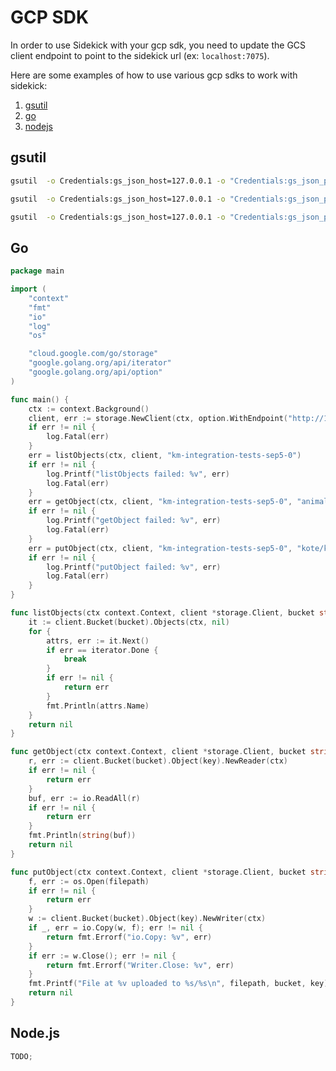 # GCP SDK

In order to use Sidekick with your gcp sdk, you need to update the GCS client endpoint to point to the sidekick url (ex: `localhost:7075`).

Here are some examples of how to use various gcp sdks to work with sidekick:

1. [gsutil](#gsutil)
2. [go](#go)
3. [nodejs](#nodejs)

<a name="gsutil"></a>

## gsutil

```bash
gsutil  -o Credentials:gs_json_host=127.0.0.1 -o "Credentials:gs_json_port=7076" -o "Boto:https_validate_certificates=False" ls -r gs://<YOUR_BUCKET>
```

```bash
gsutil  -o Credentials:gs_json_host=127.0.0.1 -o "Credentials:gs_json_port=7076" -o "Boto:https_validate_certificates=False" cp gs://<YOUR_BUCKET>/<YOUR_OBJECT_KEY> <LOCAL_FILE_NAME>
```

```bash
gsutil  -o Credentials:gs_json_host=127.0.0.1 -o "Credentials:gs_json_port=7076" -o "Boto:https_validate_certificates=False" cp <LOCAL_FILE_NAME> gs://<YOUR_BUCKET>/<YOUR_OBJECT_KEY>
```

<a name="go"></a>

## Go

```go
package main

import (
	"context"
	"fmt"
	"io"
	"log"
	"os"

	"cloud.google.com/go/storage"
	"google.golang.org/api/iterator"
	"google.golang.org/api/option"
)

func main() {
	ctx := context.Background()
	client, err := storage.NewClient(ctx, option.WithEndpoint("http://127.0.0.1:7075"))
	if err != nil {
		log.Fatal(err)
	}
	err = listObjects(ctx, client, "km-integration-tests-sep5-0")
	if err != nil {
		log.Printf("listObjects failed: %v", err)
		log.Fatal(err)
	}
	err = getObject(ctx, client, "km-integration-tests-sep5-0", "animals/1.csv")
	if err != nil {
		log.Printf("getObject failed: %v", err)
		log.Fatal(err)
	}
	err = putObject(ctx, client, "km-integration-tests-sep5-0", "kote/kote.txt", "kote.txt")
	if err != nil {
		log.Printf("putObject failed: %v", err)
		log.Fatal(err)
	}
}

func listObjects(ctx context.Context, client *storage.Client, bucket string) error {
	it := client.Bucket(bucket).Objects(ctx, nil)
	for {
		attrs, err := it.Next()
		if err == iterator.Done {
			break
		}
		if err != nil {
			return err
		}
		fmt.Println(attrs.Name)
	}
	return nil
}

func getObject(ctx context.Context, client *storage.Client, bucket string, key string) error {
	r, err := client.Bucket(bucket).Object(key).NewReader(ctx)
	if err != nil {
		return err
	}
	buf, err := io.ReadAll(r)
	if err != nil {
		return err
	}
	fmt.Println(string(buf))
	return nil
}

func putObject(ctx context.Context, client *storage.Client, bucket string, key string, filepath string) error {
	f, err := os.Open(filepath)
	if err != nil {
		return err
	}
	w := client.Bucket(bucket).Object(key).NewWriter(ctx)
	if _, err = io.Copy(w, f); err != nil {
		return fmt.Errorf("io.Copy: %v", err)
	}
	if err := w.Close(); err != nil {
		return fmt.Errorf("Writer.Close: %v", err)
	}
	fmt.Printf("File at %v uploaded to %s/%s\n", filepath, bucket, key)
	return nil
}

```

<a name="nodejs"></a>

## Node.js

```js
TODO;
```
